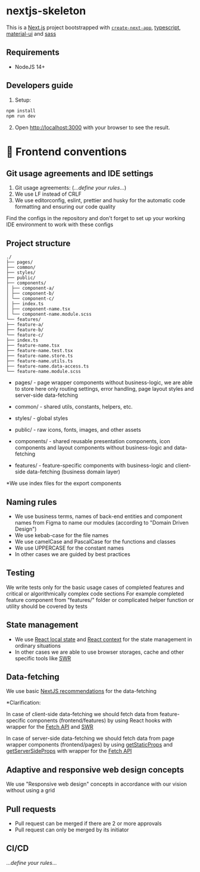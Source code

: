 # nextjs-skeleton

This is a [Next.js](https://nextjs.org/) project bootstrapped with [`create-next-app`](https://github.com/vercel/next.js/tree/canary/packages/create-next-app), [typescript](https://www.typescriptlang.org/), [material-ui](https://material-ui.com/) and [sass](https://sass-lang.com/)

## Requirements

-   NodeJS 14+

## Developers guide

1. Setup:

```bash
npm install
npm run dev
```

2. Open [http://localhost:3000](http://localhost:3000) with your browser to see the result.

# 📃 Frontend conventions

## Git usage agreements and IDE settings

1. Git usage agreements: (..._define your rules_...)
2. We use LF instead of CRLF
3. We use editorconfig, eslint, prettier and husky for the automatic code formatting and ensuring our code quality

Find the configs in the repository and don't forget to set up your working IDE environment to work with these configs

## Project structure

```
./
├── pages/
├── common/
├── styles/
├── public/
├── components/
│ ├── component-a/
│ ├── component-b/
│ └── component-c/
│ ├── index.ts
│ ├── component-name.tsx
│ └── component-name.module.scss
└── features/
├── feature-a/
├── feature-b/
└── feature-c/
├── index.ts
├── feature-name.tsx
├── feature-name.test.tsx
├── feature-name.store.ts
├── feature-name.utils.ts
├── feature-name.data-access.ts
└── feature-name.module.scss
```

-   pages/ - page wrapper components without business-logic, we are able to store here only routing settings, error handling, page layout styles and server-side data-fetching

-   common/ - shared utils, constants, helpers, etc.

-   styles/ - global styles

-   public/ - raw icons, fonts, images, and other assets

-   components/ - shared reusable presentation components, icon components and layout components without business-logic and data-fetching

-   features/ - feature-specific components with business-logic and client-side data-fetching (business domain layer)

\*We use index files for the export components

## Naming rules

-   We use business terms, names of back-end entities and component names from Figma to name our modules (according to "Domain Driven Design")
-   We use kebab-case for the file names
-   We use camelCase and PascalCase for the functions and classes
-   We use UPPERCASE for the constant names
-   In other cases we are guided by best practices

## Testing

We write tests only for the basic usage cases of completed features and critical or algorithmically complex code sections
For example completed feature component from "features/" folder or complicated helper function or utility should be covered by tests

## State management

-   We use [React local state](https://reactjs.org/docs/hooks-reference.html#usestate) and [React context](https://reactjs.org/docs/context.html) for the state management in ordinary situations
-   In other cases we are able to use browser storages, cache and other specific tools like [SWR](https://swr.vercel.app/getting-started)

## Data-fetching

We use basic [NextJS recommendations](https://nextjs.org/docs/basic-features/data-fetching) for the data-fetching

\*Clarification:

In case of client-side data-fetching we should fetch data from feature-specific components (frontend/features) by using React hooks with wrapper for the [Fetch API](https://developer.mozilla.org/en-US/docs/Web/API/Fetch_API) and [SWR](https://swr.vercel.app/getting-started)

In case of server-side data-fetching we should fetch data from page wrapper components (frontend/pages) by using [getStaticProps](https://nextjs.org/docs/basic-features/data-fetching#getstaticprops-static-generation) and [getServerSideProps](https://nextjs.org/docs/basic-features/data-fetching#getserversideprops-server-side-rendering) with wrapper for the [Fetch API](https://developer.mozilla.org/en-US/docs/Web/API/Fetch_API)

## Adaptive and responsive web design concepts

We use "Responsive web design" concepts in accordance with our vision without using a grid

## Pull requests

-   Pull request can be merged if there are 2 or more approvals
-   Pull request can only be merged by its initiator

## CI/CD

..._define your rules_...
